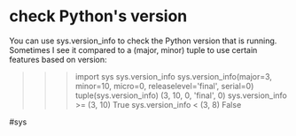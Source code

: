 # check Python's version

You can use sys.version_info to check the Python version that is running. Sometimes I see it compared to a (major, minor) tuple to use certain features based on version:

>>> import sys
>>> sys.version_info
sys.version_info(major=3, minor=10, micro=0, releaselevel='final', serial=0)
>>> tuple(sys.version_info)
(3, 10, 0, 'final', 0)
>>> sys.version_info >= (3, 10)
True
>>> sys.version_info < (3, 8)
False

#sys
